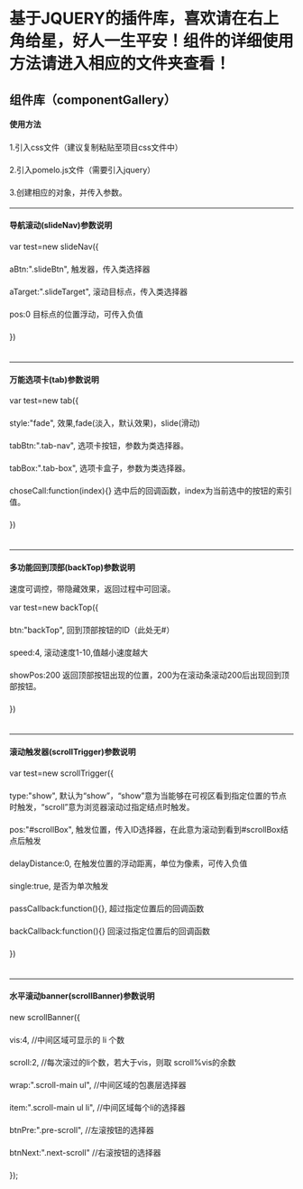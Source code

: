 <h1>基于JQUERY的插件库，喜欢请在右上角给星，好人一生平安！组件的详细使用方法请进入相应的文件夹查看！</h2>
<h2>组件库（componentGallery）</h2>
<h4>使用方法</h4>
<div>
	<p style="line-height: 26px;">1.引入css文件（建议复制粘贴至项目css文件中）</p>
	<p style="line-height: 26px;">2.引入pomelo.js文件（需要引入jquery）</p>
	<p style="line-height: 26px;">3.创建相应的对象，并传入参数。</p>
</div>
<hr>
<h4>导航滚动(slideNav)参数说明</h4>
<p style="line-height: 20px;">
			var test=new slideNav({    <br><br>
			aBtn:".slideBtn",    触发器，传入类选择器<br><br>
			aTarget:".slideTarget",   滚动目标点，传入类选择器 <br><br>
			pos:0   目标点的位置浮动，可传入负值<br><br>
		})<br><br>
</p>
<hr>
<h4>万能选项卡(tab)参数说明</h4>
<p style="line-height: 20px;">
			var test=new tab({    <br><br>
			style:"fade",   效果,fade(淡入，默认效果)，slide(滑动)<br><br>
			tabBtn:".tab-nav",  选项卡按钮，参数为类选择器。<br><br>
			tabBox:".tab-box",   选项卡盒子，参数为类选择器。<br><br>
			choseCall:function(index){}  选中后的回调函数，index为当前选中的按钮的索引值。<br><br>
		})<br><br>
</p>
<hr>
<h4>多功能回到顶部(backTop)参数说明</h4>
<p>速度可调控，带隐藏效果，返回过程中可回滚。</p>
<p style="line-height: 20px;">
			var test=new backTop({    <br><br>
			btn:"backTop",    回到顶部按钮的ID（此处无#）<br><br>
			speed:4,    滚动速度1-10,值越小速度越大<br><br>
			showPos:200    返回顶部按钮出现的位置，200为在滚动条滚动200后出现回到顶部按钮。<br><br>
		})<br><br>
</p>
<hr>
<h4>滚动触发器(scrollTrigger)参数说明</h4>
<p style="line-height: 20px;">
			var test=new scrollTrigger({    <br><br>
			type:"show",    默认为“show”，“show”意为当能够在可视区看到指定位置的节点时触发，“scroll”意为浏览器滚动过指定结点时触发。<br><br>
			pos:"#scrollBox",     触发位置，传入ID选择器，在此意为滚动到看到#scrollBox结点后触发<br><br>
			delayDistance:0,      在触发位置的浮动距离，单位为像素，可传入负值<br><br>
			single:true,      是否为单次触发<br><br>
			passCallback:function(){},         超过指定位置后的回调函数<br><br>
			backCallback:function(){}         回滚过指定位置后的回调函数<br><br>
		})<br><br>
</p>
<hr>
<h4>水平滚动banner(scrollBanner)参数说明</h4>
<p style="line-height: 20px;">
new scrollBanner({         <br><br>
vis:4,                //中间区域可显示的 li 个数 <br><br>
scroll:2,               //每次滚过的li个数，若大于vis，则取 scroll%vis的余数<br><br>
wrap:".scroll-main ul",                 //中间区域的包裹层选择器<br><br>
item:".scroll-main ul li",          //中间区域每个li的选择器<br><br>
btnPre:".pre-scroll",                //左滚按钮的选择器<br><br>
btnNext:".next-scroll"           //右滚按钮的选择器<br><br>
});<br><br>
</p>



